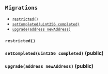 [AccessControl]: AccessControl.md#AccessControl
[AccessControl-onlySysAdmin--]: AccessControl.md#AccessControl-onlySysAdmin--
[AccessControl-onlyMinter--]: AccessControl.md#AccessControl-onlyMinter--
[AccessControl-onlyOwner--]: AccessControl.md#AccessControl-onlyOwner--
[AccessControl-whenNotPaused--]: AccessControl.md#AccessControl-whenNotPaused--
[AccessControl-whenPaused--]: AccessControl.md#AccessControl-whenPaused--
[AccessControl-whenNotUpgraded--]: AccessControl.md#AccessControl-whenNotUpgraded--
[AccessControl-paused-bool]: AccessControl.md#AccessControl-paused-bool
[AccessControl-upgraded-bool]: AccessControl.md#AccessControl-upgraded-bool
[AccessControl-newContractAddress-address]: AccessControl.md#AccessControl-newContractAddress-address
[AccessControl-constructor--]: AccessControl.md#AccessControl-constructor--
[AccessControl-upgradeContract-address-]: AccessControl.md#AccessControl-upgradeContract-address-
[AccessControl-addMinter-address-]: AccessControl.md#AccessControl-addMinter-address-
[AccessControl-addOwner-address-]: AccessControl.md#AccessControl-addOwner-address-
[AccessControl-pause--]: AccessControl.md#AccessControl-pause--
[AccessControl-unpause--]: AccessControl.md#AccessControl-unpause--
[AccessControl-ContractUpgrade-address-]: AccessControl.md#AccessControl-ContractUpgrade-address-
[AccessControl-ContractPaused--]: AccessControl.md#AccessControl-ContractPaused--
[AccessControl-ContractUnpaused--]: AccessControl.md#AccessControl-ContractUnpaused--
[AccessControl-MinterAdded-address-]: AccessControl.md#AccessControl-MinterAdded-address-
[AccessControl-OwnerAdded-address-]: AccessControl.md#AccessControl-OwnerAdded-address-
[AvastarMinter]: AvastarMinter.md#AvastarMinter
[AccessControl-onlySysAdmin--]: AvastarMinter.md#AccessControl-onlySysAdmin--
[AccessControl-onlyMinter--]: AvastarMinter.md#AccessControl-onlyMinter--
[AccessControl-onlyOwner--]: AvastarMinter.md#AccessControl-onlyOwner--
[AccessControl-whenNotPaused--]: AvastarMinter.md#AccessControl-whenNotPaused--
[AccessControl-whenPaused--]: AvastarMinter.md#AccessControl-whenPaused--
[AccessControl-whenNotUpgraded--]: AvastarMinter.md#AccessControl-whenNotUpgraded--
[AvastarMinter-depositsByAddress-mapping-address----uint256-]: AvastarMinter.md#AvastarMinter-depositsByAddress-mapping-address----uint256-
[AccessControl-paused-bool]: AvastarMinter.md#AccessControl-paused-bool
[AccessControl-upgraded-bool]: AvastarMinter.md#AccessControl-upgraded-bool
[AccessControl-newContractAddress-address]: AvastarMinter.md#AccessControl-newContractAddress-address
[AvastarMinter-setTeleporterContract-address-]: AvastarMinter.md#AvastarMinter-setTeleporterContract-address-
[AvastarMinter-setCurrentGeneration-enum-AvastarTypes-Generation-]: AvastarMinter.md#AvastarMinter-setCurrentGeneration-enum-AvastarTypes-Generation-
[AvastarMinter-setCurrentSeries-enum-AvastarTypes-Series-]: AvastarMinter.md#AvastarMinter-setCurrentSeries-enum-AvastarTypes-Series-
[AvastarMinter-deposit--]: AvastarMinter.md#AvastarMinter-deposit--
[AvastarMinter-checkDepositorBalance--]: AvastarMinter.md#AvastarMinter-checkDepositorBalance--
[AvastarMinter-withdrawDepositorBalance--]: AvastarMinter.md#AvastarMinter-withdrawDepositorBalance--
[AvastarMinter-checkFranchiseBalance--]: AvastarMinter.md#AvastarMinter-checkFranchiseBalance--
[AvastarMinter-withdrawFranchiseBalance--]: AvastarMinter.md#AvastarMinter-withdrawFranchiseBalance--
[AvastarMinter-purchasePrime-address-uint256-uint256-enum-AvastarTypes-Gender-uint8-]: AvastarMinter.md#AvastarMinter-purchasePrime-address-uint256-uint256-enum-AvastarTypes-Gender-uint8-
[AvastarMinter-purchaseReplicant-address-uint256-uint256-enum-AvastarTypes-Generation-enum-AvastarTypes-Gender-uint8-]: AvastarMinter.md#AvastarMinter-purchaseReplicant-address-uint256-uint256-enum-AvastarTypes-Generation-enum-AvastarTypes-Gender-uint8-
[AccessControl-constructor--]: AvastarMinter.md#AccessControl-constructor--
[AccessControl-upgradeContract-address-]: AvastarMinter.md#AccessControl-upgradeContract-address-
[AccessControl-addMinter-address-]: AvastarMinter.md#AccessControl-addMinter-address-
[AccessControl-addOwner-address-]: AvastarMinter.md#AccessControl-addOwner-address-
[AccessControl-pause--]: AvastarMinter.md#AccessControl-pause--
[AccessControl-unpause--]: AvastarMinter.md#AccessControl-unpause--
[AvastarMinter-CurrentGenerationSet-enum-AvastarTypes-Generation-]: AvastarMinter.md#AvastarMinter-CurrentGenerationSet-enum-AvastarTypes-Generation-
[AvastarMinter-CurrentSeriesSet-enum-AvastarTypes-Series-]: AvastarMinter.md#AvastarMinter-CurrentSeriesSet-enum-AvastarTypes-Series-
[AvastarMinter-DepositorBalance-address-uint256-]: AvastarMinter.md#AvastarMinter-DepositorBalance-address-uint256-
[AvastarMinter-FranchiseBalanceWithdrawn-address-uint256-]: AvastarMinter.md#AvastarMinter-FranchiseBalanceWithdrawn-address-uint256-
[AvastarMinter-TeleporterContractSet-address-]: AvastarMinter.md#AvastarMinter-TeleporterContractSet-address-
[AccessControl-ContractUpgrade-address-]: AvastarMinter.md#AccessControl-ContractUpgrade-address-
[AccessControl-ContractPaused--]: AvastarMinter.md#AccessControl-ContractPaused--
[AccessControl-ContractUnpaused--]: AvastarMinter.md#AccessControl-ContractUnpaused--
[AccessControl-MinterAdded-address-]: AvastarMinter.md#AccessControl-MinterAdded-address-
[AccessControl-OwnerAdded-address-]: AvastarMinter.md#AccessControl-OwnerAdded-address-
[AvastarState]: AvastarState.md#AvastarState
[AccessControl-onlySysAdmin--]: AvastarState.md#AccessControl-onlySysAdmin--
[AccessControl-onlyMinter--]: AvastarState.md#AccessControl-onlyMinter--
[AccessControl-onlyOwner--]: AvastarState.md#AccessControl-onlyOwner--
[AccessControl-whenNotPaused--]: AvastarState.md#AccessControl-whenNotPaused--
[AccessControl-whenPaused--]: AvastarState.md#AccessControl-whenPaused--
[AccessControl-whenNotUpgraded--]: AvastarState.md#AccessControl-whenNotUpgraded--
[AvastarState-TOKEN_NAME-string]: AvastarState.md#AvastarState-TOKEN_NAME-string
[AvastarState-TOKEN_SYMBOL-string]: AvastarState.md#AvastarState-TOKEN_SYMBOL-string
[AvastarState-avastars-struct-AvastarTypes-Avastar--]: AvastarState.md#AvastarState-avastars-struct-AvastarTypes-Avastar--
[AvastarState-traits-struct-AvastarTypes-Trait--]: AvastarState.md#AvastarState-traits-struct-AvastarTypes-Trait--
[AvastarState-isHashUsedByGeneration-mapping-uint8----mapping-uint256----bool--]: AvastarState.md#AvastarState-isHashUsedByGeneration-mapping-uint8----mapping-uint256----bool--
[AvastarState-tokenIdByGenerationAndHash-mapping-uint8----mapping-uint256----uint256--]: AvastarState.md#AvastarState-tokenIdByGenerationAndHash-mapping-uint8----mapping-uint256----uint256--
[AvastarState-primesByGeneration-mapping-uint8----struct-AvastarTypes-Prime---]: AvastarState.md#AvastarState-primesByGeneration-mapping-uint8----struct-AvastarTypes-Prime---
[AvastarState-replicantsByGeneration-mapping-uint8----struct-AvastarTypes-Replicant---]: AvastarState.md#AvastarState-replicantsByGeneration-mapping-uint8----struct-AvastarTypes-Replicant---
[AvastarState-traitIdByGenerationGeneAndVariation-mapping-uint8----mapping-uint8----mapping-uint8----uint256---]: AvastarState.md#AvastarState-traitIdByGenerationGeneAndVariation-mapping-uint8----mapping-uint8----mapping-uint8----uint256---
[AvastarState-tokenIdByGenerationWaveAndSerial-mapping-uint8----mapping-uint8----mapping-uint256----uint256---]: AvastarState.md#AvastarState-tokenIdByGenerationWaveAndSerial-mapping-uint8----mapping-uint8----mapping-uint256----uint256---
[AvastarState-traitHandlerByPrimeTokenId-mapping-uint256----address-]: AvastarState.md#AvastarState-traitHandlerByPrimeTokenId-mapping-uint256----address-
[AccessControl-paused-bool]: AvastarState.md#AccessControl-paused-bool
[AccessControl-upgraded-bool]: AvastarState.md#AccessControl-upgraded-bool
[AccessControl-newContractAddress-address]: AvastarState.md#AccessControl-newContractAddress-address
[AvastarState-constructor--]: AvastarState.md#AvastarState-constructor--
[AvastarState-trackAvastar-struct-AvastarTypes-Avastar-]: AvastarState.md#AvastarState-trackAvastar-struct-AvastarTypes-Avastar-
[ERC721Metadata-name--]: AvastarState.md#ERC721Metadata-name--
[ERC721Metadata-symbol--]: AvastarState.md#ERC721Metadata-symbol--
[ERC721Metadata-tokenURI-uint256-]: AvastarState.md#ERC721Metadata-tokenURI-uint256-
[ERC721Metadata-_setTokenURI-uint256-string-]: AvastarState.md#ERC721Metadata-_setTokenURI-uint256-string-
[ERC721Metadata-_burn-address-uint256-]: AvastarState.md#ERC721Metadata-_burn-address-uint256-
[ERC721Enumerable-tokenOfOwnerByIndex-address-uint256-]: AvastarState.md#ERC721Enumerable-tokenOfOwnerByIndex-address-uint256-
[ERC721Enumerable-totalSupply--]: AvastarState.md#ERC721Enumerable-totalSupply--
[ERC721Enumerable-tokenByIndex-uint256-]: AvastarState.md#ERC721Enumerable-tokenByIndex-uint256-
[ERC721Enumerable-_transferFrom-address-address-uint256-]: AvastarState.md#ERC721Enumerable-_transferFrom-address-address-uint256-
[ERC721Enumerable-_mint-address-uint256-]: AvastarState.md#ERC721Enumerable-_mint-address-uint256-
[ERC721Enumerable-_tokensOfOwner-address-]: AvastarState.md#ERC721Enumerable-_tokensOfOwner-address-
[ERC721-balanceOf-address-]: AvastarState.md#ERC721-balanceOf-address-
[ERC721-ownerOf-uint256-]: AvastarState.md#ERC721-ownerOf-uint256-
[ERC721-approve-address-uint256-]: AvastarState.md#ERC721-approve-address-uint256-
[ERC721-getApproved-uint256-]: AvastarState.md#ERC721-getApproved-uint256-
[ERC721-setApprovalForAll-address-bool-]: AvastarState.md#ERC721-setApprovalForAll-address-bool-
[ERC721-isApprovedForAll-address-address-]: AvastarState.md#ERC721-isApprovedForAll-address-address-
[ERC721-transferFrom-address-address-uint256-]: AvastarState.md#ERC721-transferFrom-address-address-uint256-
[ERC721-safeTransferFrom-address-address-uint256-]: AvastarState.md#ERC721-safeTransferFrom-address-address-uint256-
[ERC721-safeTransferFrom-address-address-uint256-bytes-]: AvastarState.md#ERC721-safeTransferFrom-address-address-uint256-bytes-
[ERC721-_safeTransferFrom-address-address-uint256-bytes-]: AvastarState.md#ERC721-_safeTransferFrom-address-address-uint256-bytes-
[ERC721-_exists-uint256-]: AvastarState.md#ERC721-_exists-uint256-
[ERC721-_isApprovedOrOwner-address-uint256-]: AvastarState.md#ERC721-_isApprovedOrOwner-address-uint256-
[ERC721-_safeMint-address-uint256-]: AvastarState.md#ERC721-_safeMint-address-uint256-
[ERC721-_safeMint-address-uint256-bytes-]: AvastarState.md#ERC721-_safeMint-address-uint256-bytes-
[ERC721-_burn-uint256-]: AvastarState.md#ERC721-_burn-uint256-
[ERC721-_checkOnERC721Received-address-address-uint256-bytes-]: AvastarState.md#ERC721-_checkOnERC721Received-address-address-uint256-bytes-
[ERC165-supportsInterface-bytes4-]: AvastarState.md#ERC165-supportsInterface-bytes4-
[ERC165-_registerInterface-bytes4-]: AvastarState.md#ERC165-_registerInterface-bytes4-
[Context-_msgSender--]: AvastarState.md#Context-_msgSender--
[Context-_msgData--]: AvastarState.md#Context-_msgData--
[AccessControl-upgradeContract-address-]: AvastarState.md#AccessControl-upgradeContract-address-
[AccessControl-addMinter-address-]: AvastarState.md#AccessControl-addMinter-address-
[AccessControl-addOwner-address-]: AvastarState.md#AccessControl-addOwner-address-
[AccessControl-pause--]: AvastarState.md#AccessControl-pause--
[AccessControl-unpause--]: AvastarState.md#AccessControl-unpause--
[IERC721-Transfer-address-address-uint256-]: AvastarState.md#IERC721-Transfer-address-address-uint256-
[IERC721-Approval-address-address-uint256-]: AvastarState.md#IERC721-Approval-address-address-uint256-
[IERC721-ApprovalForAll-address-address-bool-]: AvastarState.md#IERC721-ApprovalForAll-address-address-bool-
[AccessControl-ContractUpgrade-address-]: AvastarState.md#AccessControl-ContractUpgrade-address-
[AccessControl-ContractPaused--]: AvastarState.md#AccessControl-ContractPaused--
[AccessControl-ContractUnpaused--]: AvastarState.md#AccessControl-ContractUnpaused--
[AccessControl-MinterAdded-address-]: AvastarState.md#AccessControl-MinterAdded-address-
[AccessControl-OwnerAdded-address-]: AvastarState.md#AccessControl-OwnerAdded-address-
[AvastarTeleporter]: AvastarTeleporter.md#AvastarTeleporter
[AccessControl-onlySysAdmin--]: AvastarTeleporter.md#AccessControl-onlySysAdmin--
[AccessControl-onlyMinter--]: AvastarTeleporter.md#AccessControl-onlyMinter--
[AccessControl-onlyOwner--]: AvastarTeleporter.md#AccessControl-onlyOwner--
[AccessControl-whenNotPaused--]: AvastarTeleporter.md#AccessControl-whenNotPaused--
[AccessControl-whenPaused--]: AvastarTeleporter.md#AccessControl-whenPaused--
[AccessControl-whenNotUpgraded--]: AvastarTeleporter.md#AccessControl-whenNotUpgraded--
[AvastarState-TOKEN_NAME-string]: AvastarTeleporter.md#AvastarState-TOKEN_NAME-string
[AvastarState-TOKEN_SYMBOL-string]: AvastarTeleporter.md#AvastarState-TOKEN_SYMBOL-string
[AvastarState-avastars-struct-AvastarTypes-Avastar--]: AvastarTeleporter.md#AvastarState-avastars-struct-AvastarTypes-Avastar--
[AvastarState-traits-struct-AvastarTypes-Trait--]: AvastarTeleporter.md#AvastarState-traits-struct-AvastarTypes-Trait--
[AvastarState-isHashUsedByGeneration-mapping-uint8----mapping-uint256----bool--]: AvastarTeleporter.md#AvastarState-isHashUsedByGeneration-mapping-uint8----mapping-uint256----bool--
[AvastarState-tokenIdByGenerationAndHash-mapping-uint8----mapping-uint256----uint256--]: AvastarTeleporter.md#AvastarState-tokenIdByGenerationAndHash-mapping-uint8----mapping-uint256----uint256--
[AvastarState-primesByGeneration-mapping-uint8----struct-AvastarTypes-Prime---]: AvastarTeleporter.md#AvastarState-primesByGeneration-mapping-uint8----struct-AvastarTypes-Prime---
[AvastarState-replicantsByGeneration-mapping-uint8----struct-AvastarTypes-Replicant---]: AvastarTeleporter.md#AvastarState-replicantsByGeneration-mapping-uint8----struct-AvastarTypes-Replicant---
[AvastarState-traitIdByGenerationGeneAndVariation-mapping-uint8----mapping-uint8----mapping-uint8----uint256---]: AvastarTeleporter.md#AvastarState-traitIdByGenerationGeneAndVariation-mapping-uint8----mapping-uint8----mapping-uint8----uint256---
[AvastarState-tokenIdByGenerationWaveAndSerial-mapping-uint8----mapping-uint8----mapping-uint256----uint256---]: AvastarTeleporter.md#AvastarState-tokenIdByGenerationWaveAndSerial-mapping-uint8----mapping-uint8----mapping-uint256----uint256---
[AvastarState-traitHandlerByPrimeTokenId-mapping-uint256----address-]: AvastarTeleporter.md#AvastarState-traitHandlerByPrimeTokenId-mapping-uint256----address-
[AccessControl-paused-bool]: AvastarTeleporter.md#AccessControl-paused-bool
[AccessControl-upgraded-bool]: AvastarTeleporter.md#AccessControl-upgraded-bool
[AccessControl-newContractAddress-address]: AvastarTeleporter.md#AccessControl-newContractAddress-address
[AvastarTeleporter-isAvastarTeleporter--]: AvastarTeleporter.md#AvastarTeleporter-isAvastarTeleporter--
[AvastarTeleporter-approveTraitAccess-address-uint256---]: AvastarTeleporter.md#AvastarTeleporter-approveTraitAccess-address-uint256---
[AvastarTeleporter-useTraits-uint256-bool---]: AvastarTeleporter.md#AvastarTeleporter-useTraits-uint256-bool---
[ReplicantFactory-getReplicantByGenerationAndSerial-enum-AvastarTypes-Generation-uint256-]: AvastarTeleporter.md#ReplicantFactory-getReplicantByGenerationAndSerial-enum-AvastarTypes-Generation-uint256-
[ReplicantFactory-getReplicantByTokenId-uint256-]: AvastarTeleporter.md#ReplicantFactory-getReplicantByTokenId-uint256-
[ReplicantFactory-mintReplicant-address-uint256-enum-AvastarTypes-Generation-enum-AvastarTypes-Gender-uint8-]: AvastarTeleporter.md#ReplicantFactory-mintReplicant-address-uint256-enum-AvastarTypes-Generation-enum-AvastarTypes-Gender-uint8-
[PrimeFactory-getPrimeByGenerationAndSerial-enum-AvastarTypes-Generation-uint256-]: AvastarTeleporter.md#PrimeFactory-getPrimeByGenerationAndSerial-enum-AvastarTypes-Generation-uint256-
[PrimeFactory-getPrimeByTokenId-uint256-]: AvastarTeleporter.md#PrimeFactory-getPrimeByTokenId-uint256-
[PrimeFactory-mintPrime-address-uint256-enum-AvastarTypes-Generation-enum-AvastarTypes-Series-enum-AvastarTypes-Gender-uint8-]: AvastarTeleporter.md#PrimeFactory-mintPrime-address-uint256-enum-AvastarTypes-Generation-enum-AvastarTypes-Series-enum-AvastarTypes-Gender-uint8-
[TraitFactory-getTrait-uint256-]: AvastarTeleporter.md#TraitFactory-getTrait-uint256-
[TraitFactory-getTraitIdByGenerationGeneAndVariation-enum-AvastarTypes-Generation-enum-AvastarTypes-Gene-uint256-]: AvastarTeleporter.md#TraitFactory-getTraitIdByGenerationGeneAndVariation-enum-AvastarTypes-Generation-enum-AvastarTypes-Gene-uint256-
[TraitFactory-createTrait-enum-AvastarTypes-Generation-enum-AvastarTypes-Series---enum-AvastarTypes-Gender-enum-AvastarTypes-Gene-uint256-string-string-]: AvastarTeleporter.md#TraitFactory-createTrait-enum-AvastarTypes-Generation-enum-AvastarTypes-Series---enum-AvastarTypes-Gender-enum-AvastarTypes-Gene-uint256-string-string-
[TraitFactory-assembleArt-enum-AvastarTypes-Generation-uint256-]: AvastarTeleporter.md#TraitFactory-assembleArt-enum-AvastarTypes-Generation-uint256-
[AvastarState-constructor--]: AvastarTeleporter.md#AvastarState-constructor--
[AvastarState-trackAvastar-struct-AvastarTypes-Avastar-]: AvastarTeleporter.md#AvastarState-trackAvastar-struct-AvastarTypes-Avastar-
[ERC721Metadata-name--]: AvastarTeleporter.md#ERC721Metadata-name--
[ERC721Metadata-symbol--]: AvastarTeleporter.md#ERC721Metadata-symbol--
[ERC721Metadata-tokenURI-uint256-]: AvastarTeleporter.md#ERC721Metadata-tokenURI-uint256-
[ERC721Metadata-_setTokenURI-uint256-string-]: AvastarTeleporter.md#ERC721Metadata-_setTokenURI-uint256-string-
[ERC721Metadata-_burn-address-uint256-]: AvastarTeleporter.md#ERC721Metadata-_burn-address-uint256-
[ERC721Enumerable-tokenOfOwnerByIndex-address-uint256-]: AvastarTeleporter.md#ERC721Enumerable-tokenOfOwnerByIndex-address-uint256-
[ERC721Enumerable-totalSupply--]: AvastarTeleporter.md#ERC721Enumerable-totalSupply--
[ERC721Enumerable-tokenByIndex-uint256-]: AvastarTeleporter.md#ERC721Enumerable-tokenByIndex-uint256-
[ERC721Enumerable-_transferFrom-address-address-uint256-]: AvastarTeleporter.md#ERC721Enumerable-_transferFrom-address-address-uint256-
[ERC721Enumerable-_mint-address-uint256-]: AvastarTeleporter.md#ERC721Enumerable-_mint-address-uint256-
[ERC721Enumerable-_tokensOfOwner-address-]: AvastarTeleporter.md#ERC721Enumerable-_tokensOfOwner-address-
[ERC721-balanceOf-address-]: AvastarTeleporter.md#ERC721-balanceOf-address-
[ERC721-ownerOf-uint256-]: AvastarTeleporter.md#ERC721-ownerOf-uint256-
[ERC721-approve-address-uint256-]: AvastarTeleporter.md#ERC721-approve-address-uint256-
[ERC721-getApproved-uint256-]: AvastarTeleporter.md#ERC721-getApproved-uint256-
[ERC721-setApprovalForAll-address-bool-]: AvastarTeleporter.md#ERC721-setApprovalForAll-address-bool-
[ERC721-isApprovedForAll-address-address-]: AvastarTeleporter.md#ERC721-isApprovedForAll-address-address-
[ERC721-transferFrom-address-address-uint256-]: AvastarTeleporter.md#ERC721-transferFrom-address-address-uint256-
[ERC721-safeTransferFrom-address-address-uint256-]: AvastarTeleporter.md#ERC721-safeTransferFrom-address-address-uint256-
[ERC721-safeTransferFrom-address-address-uint256-bytes-]: AvastarTeleporter.md#ERC721-safeTransferFrom-address-address-uint256-bytes-
[ERC721-_safeTransferFrom-address-address-uint256-bytes-]: AvastarTeleporter.md#ERC721-_safeTransferFrom-address-address-uint256-bytes-
[ERC721-_exists-uint256-]: AvastarTeleporter.md#ERC721-_exists-uint256-
[ERC721-_isApprovedOrOwner-address-uint256-]: AvastarTeleporter.md#ERC721-_isApprovedOrOwner-address-uint256-
[ERC721-_safeMint-address-uint256-]: AvastarTeleporter.md#ERC721-_safeMint-address-uint256-
[ERC721-_safeMint-address-uint256-bytes-]: AvastarTeleporter.md#ERC721-_safeMint-address-uint256-bytes-
[ERC721-_burn-uint256-]: AvastarTeleporter.md#ERC721-_burn-uint256-
[ERC721-_checkOnERC721Received-address-address-uint256-bytes-]: AvastarTeleporter.md#ERC721-_checkOnERC721Received-address-address-uint256-bytes-
[ERC165-supportsInterface-bytes4-]: AvastarTeleporter.md#ERC165-supportsInterface-bytes4-
[ERC165-_registerInterface-bytes4-]: AvastarTeleporter.md#ERC165-_registerInterface-bytes4-
[Context-_msgSender--]: AvastarTeleporter.md#Context-_msgSender--
[Context-_msgData--]: AvastarTeleporter.md#Context-_msgData--
[AccessControl-upgradeContract-address-]: AvastarTeleporter.md#AccessControl-upgradeContract-address-
[AccessControl-addMinter-address-]: AvastarTeleporter.md#AccessControl-addMinter-address-
[AccessControl-addOwner-address-]: AvastarTeleporter.md#AccessControl-addOwner-address-
[AccessControl-pause--]: AvastarTeleporter.md#AccessControl-pause--
[AccessControl-unpause--]: AvastarTeleporter.md#AccessControl-unpause--
[AvastarTeleporter-TraitAccessApproved-address-uint256---]: AvastarTeleporter.md#AvastarTeleporter-TraitAccessApproved-address-uint256---
[AvastarTeleporter-TraitsUsed-address-uint256-bool---]: AvastarTeleporter.md#AvastarTeleporter-TraitsUsed-address-uint256-bool---
[ReplicantFactory-NewReplicant-uint256-uint256-enum-AvastarTypes-Generation-enum-AvastarTypes-Gender-uint256-]: AvastarTeleporter.md#ReplicantFactory-NewReplicant-uint256-uint256-enum-AvastarTypes-Generation-enum-AvastarTypes-Gender-uint256-
[PrimeFactory-NewPrime-uint256-uint256-enum-AvastarTypes-Generation-enum-AvastarTypes-Series-enum-AvastarTypes-Gender-uint256-]: AvastarTeleporter.md#PrimeFactory-NewPrime-uint256-uint256-enum-AvastarTypes-Generation-enum-AvastarTypes-Series-enum-AvastarTypes-Gender-uint256-
[TraitFactory-NewTrait-uint256-enum-AvastarTypes-Gene-uint8-string-]: AvastarTeleporter.md#TraitFactory-NewTrait-uint256-enum-AvastarTypes-Gene-uint8-string-
[IERC721-Transfer-address-address-uint256-]: AvastarTeleporter.md#IERC721-Transfer-address-address-uint256-
[IERC721-Approval-address-address-uint256-]: AvastarTeleporter.md#IERC721-Approval-address-address-uint256-
[IERC721-ApprovalForAll-address-address-bool-]: AvastarTeleporter.md#IERC721-ApprovalForAll-address-address-bool-
[AccessControl-ContractUpgrade-address-]: AvastarTeleporter.md#AccessControl-ContractUpgrade-address-
[AccessControl-ContractPaused--]: AvastarTeleporter.md#AccessControl-ContractPaused--
[AccessControl-ContractUnpaused--]: AvastarTeleporter.md#AccessControl-ContractUnpaused--
[AccessControl-MinterAdded-address-]: AvastarTeleporter.md#AccessControl-MinterAdded-address-
[AccessControl-OwnerAdded-address-]: AvastarTeleporter.md#AccessControl-OwnerAdded-address-
[AvastarTypes]: AvastarTypes.md#AvastarTypes
[IAvastarTeleporter]: IAvastarTeleporter.md#IAvastarTeleporter
[IAvastarTeleporter-isAvastarTeleporter--]: IAvastarTeleporter.md#IAvastarTeleporter-isAvastarTeleporter--
[IAvastarTeleporter-mintPrime-address-uint256-enum-AvastarTypes-Generation-enum-AvastarTypes-Series-enum-AvastarTypes-Gender-uint8-]: IAvastarTeleporter.md#IAvastarTeleporter-mintPrime-address-uint256-enum-AvastarTypes-Generation-enum-AvastarTypes-Series-enum-AvastarTypes-Gender-uint8-
[IAvastarTeleporter-mintReplicant-address-uint256-enum-AvastarTypes-Generation-enum-AvastarTypes-Gender-uint8-]: IAvastarTeleporter.md#IAvastarTeleporter-mintReplicant-address-uint256-enum-AvastarTypes-Generation-enum-AvastarTypes-Gender-uint8-
[IAvastarTeleporter-ownerOf-uint256-]: IAvastarTeleporter.md#IAvastarTeleporter-ownerOf-uint256-
[Migrations]: #Migrations
[Migrations-restricted--]: #Migrations-restricted--
[Migrations-owner-address]: #Migrations-owner-address
[Migrations-lastCompletedMigration-uint256]: #Migrations-lastCompletedMigration-uint256
[Migrations-setCompleted-uint256-]: #Migrations-setCompleted-uint256-
[Migrations-upgrade-address-]: #Migrations-upgrade-address-
[PrimeFactory]: PrimeFactory.md#PrimeFactory
[AccessControl-onlySysAdmin--]: PrimeFactory.md#AccessControl-onlySysAdmin--
[AccessControl-onlyMinter--]: PrimeFactory.md#AccessControl-onlyMinter--
[AccessControl-onlyOwner--]: PrimeFactory.md#AccessControl-onlyOwner--
[AccessControl-whenNotPaused--]: PrimeFactory.md#AccessControl-whenNotPaused--
[AccessControl-whenPaused--]: PrimeFactory.md#AccessControl-whenPaused--
[AccessControl-whenNotUpgraded--]: PrimeFactory.md#AccessControl-whenNotUpgraded--
[AvastarState-TOKEN_NAME-string]: PrimeFactory.md#AvastarState-TOKEN_NAME-string
[AvastarState-TOKEN_SYMBOL-string]: PrimeFactory.md#AvastarState-TOKEN_SYMBOL-string
[AvastarState-avastars-struct-AvastarTypes-Avastar--]: PrimeFactory.md#AvastarState-avastars-struct-AvastarTypes-Avastar--
[AvastarState-traits-struct-AvastarTypes-Trait--]: PrimeFactory.md#AvastarState-traits-struct-AvastarTypes-Trait--
[AvastarState-isHashUsedByGeneration-mapping-uint8----mapping-uint256----bool--]: PrimeFactory.md#AvastarState-isHashUsedByGeneration-mapping-uint8----mapping-uint256----bool--
[AvastarState-tokenIdByGenerationAndHash-mapping-uint8----mapping-uint256----uint256--]: PrimeFactory.md#AvastarState-tokenIdByGenerationAndHash-mapping-uint8----mapping-uint256----uint256--
[AvastarState-primesByGeneration-mapping-uint8----struct-AvastarTypes-Prime---]: PrimeFactory.md#AvastarState-primesByGeneration-mapping-uint8----struct-AvastarTypes-Prime---
[AvastarState-replicantsByGeneration-mapping-uint8----struct-AvastarTypes-Replicant---]: PrimeFactory.md#AvastarState-replicantsByGeneration-mapping-uint8----struct-AvastarTypes-Replicant---
[AvastarState-traitIdByGenerationGeneAndVariation-mapping-uint8----mapping-uint8----mapping-uint8----uint256---]: PrimeFactory.md#AvastarState-traitIdByGenerationGeneAndVariation-mapping-uint8----mapping-uint8----mapping-uint8----uint256---
[AvastarState-tokenIdByGenerationWaveAndSerial-mapping-uint8----mapping-uint8----mapping-uint256----uint256---]: PrimeFactory.md#AvastarState-tokenIdByGenerationWaveAndSerial-mapping-uint8----mapping-uint8----mapping-uint256----uint256---
[AvastarState-traitHandlerByPrimeTokenId-mapping-uint256----address-]: PrimeFactory.md#AvastarState-traitHandlerByPrimeTokenId-mapping-uint256----address-
[AccessControl-paused-bool]: PrimeFactory.md#AccessControl-paused-bool
[AccessControl-upgraded-bool]: PrimeFactory.md#AccessControl-upgraded-bool
[AccessControl-newContractAddress-address]: PrimeFactory.md#AccessControl-newContractAddress-address
[PrimeFactory-getPrimeByGenerationAndSerial-enum-AvastarTypes-Generation-uint256-]: PrimeFactory.md#PrimeFactory-getPrimeByGenerationAndSerial-enum-AvastarTypes-Generation-uint256-
[PrimeFactory-getPrimeByTokenId-uint256-]: PrimeFactory.md#PrimeFactory-getPrimeByTokenId-uint256-
[PrimeFactory-mintPrime-address-uint256-enum-AvastarTypes-Generation-enum-AvastarTypes-Series-enum-AvastarTypes-Gender-uint8-]: PrimeFactory.md#PrimeFactory-mintPrime-address-uint256-enum-AvastarTypes-Generation-enum-AvastarTypes-Series-enum-AvastarTypes-Gender-uint8-
[TraitFactory-getTrait-uint256-]: PrimeFactory.md#TraitFactory-getTrait-uint256-
[TraitFactory-getTraitIdByGenerationGeneAndVariation-enum-AvastarTypes-Generation-enum-AvastarTypes-Gene-uint256-]: PrimeFactory.md#TraitFactory-getTraitIdByGenerationGeneAndVariation-enum-AvastarTypes-Generation-enum-AvastarTypes-Gene-uint256-
[TraitFactory-createTrait-enum-AvastarTypes-Generation-enum-AvastarTypes-Series---enum-AvastarTypes-Gender-enum-AvastarTypes-Gene-uint256-string-string-]: PrimeFactory.md#TraitFactory-createTrait-enum-AvastarTypes-Generation-enum-AvastarTypes-Series---enum-AvastarTypes-Gender-enum-AvastarTypes-Gene-uint256-string-string-
[TraitFactory-assembleArt-enum-AvastarTypes-Generation-uint256-]: PrimeFactory.md#TraitFactory-assembleArt-enum-AvastarTypes-Generation-uint256-
[AvastarState-constructor--]: PrimeFactory.md#AvastarState-constructor--
[AvastarState-trackAvastar-struct-AvastarTypes-Avastar-]: PrimeFactory.md#AvastarState-trackAvastar-struct-AvastarTypes-Avastar-
[ERC721Metadata-name--]: PrimeFactory.md#ERC721Metadata-name--
[ERC721Metadata-symbol--]: PrimeFactory.md#ERC721Metadata-symbol--
[ERC721Metadata-tokenURI-uint256-]: PrimeFactory.md#ERC721Metadata-tokenURI-uint256-
[ERC721Metadata-_setTokenURI-uint256-string-]: PrimeFactory.md#ERC721Metadata-_setTokenURI-uint256-string-
[ERC721Metadata-_burn-address-uint256-]: PrimeFactory.md#ERC721Metadata-_burn-address-uint256-
[ERC721Enumerable-tokenOfOwnerByIndex-address-uint256-]: PrimeFactory.md#ERC721Enumerable-tokenOfOwnerByIndex-address-uint256-
[ERC721Enumerable-totalSupply--]: PrimeFactory.md#ERC721Enumerable-totalSupply--
[ERC721Enumerable-tokenByIndex-uint256-]: PrimeFactory.md#ERC721Enumerable-tokenByIndex-uint256-
[ERC721Enumerable-_transferFrom-address-address-uint256-]: PrimeFactory.md#ERC721Enumerable-_transferFrom-address-address-uint256-
[ERC721Enumerable-_mint-address-uint256-]: PrimeFactory.md#ERC721Enumerable-_mint-address-uint256-
[ERC721Enumerable-_tokensOfOwner-address-]: PrimeFactory.md#ERC721Enumerable-_tokensOfOwner-address-
[ERC721-balanceOf-address-]: PrimeFactory.md#ERC721-balanceOf-address-
[ERC721-ownerOf-uint256-]: PrimeFactory.md#ERC721-ownerOf-uint256-
[ERC721-approve-address-uint256-]: PrimeFactory.md#ERC721-approve-address-uint256-
[ERC721-getApproved-uint256-]: PrimeFactory.md#ERC721-getApproved-uint256-
[ERC721-setApprovalForAll-address-bool-]: PrimeFactory.md#ERC721-setApprovalForAll-address-bool-
[ERC721-isApprovedForAll-address-address-]: PrimeFactory.md#ERC721-isApprovedForAll-address-address-
[ERC721-transferFrom-address-address-uint256-]: PrimeFactory.md#ERC721-transferFrom-address-address-uint256-
[ERC721-safeTransferFrom-address-address-uint256-]: PrimeFactory.md#ERC721-safeTransferFrom-address-address-uint256-
[ERC721-safeTransferFrom-address-address-uint256-bytes-]: PrimeFactory.md#ERC721-safeTransferFrom-address-address-uint256-bytes-
[ERC721-_safeTransferFrom-address-address-uint256-bytes-]: PrimeFactory.md#ERC721-_safeTransferFrom-address-address-uint256-bytes-
[ERC721-_exists-uint256-]: PrimeFactory.md#ERC721-_exists-uint256-
[ERC721-_isApprovedOrOwner-address-uint256-]: PrimeFactory.md#ERC721-_isApprovedOrOwner-address-uint256-
[ERC721-_safeMint-address-uint256-]: PrimeFactory.md#ERC721-_safeMint-address-uint256-
[ERC721-_safeMint-address-uint256-bytes-]: PrimeFactory.md#ERC721-_safeMint-address-uint256-bytes-
[ERC721-_burn-uint256-]: PrimeFactory.md#ERC721-_burn-uint256-
[ERC721-_checkOnERC721Received-address-address-uint256-bytes-]: PrimeFactory.md#ERC721-_checkOnERC721Received-address-address-uint256-bytes-
[ERC165-supportsInterface-bytes4-]: PrimeFactory.md#ERC165-supportsInterface-bytes4-
[ERC165-_registerInterface-bytes4-]: PrimeFactory.md#ERC165-_registerInterface-bytes4-
[Context-_msgSender--]: PrimeFactory.md#Context-_msgSender--
[Context-_msgData--]: PrimeFactory.md#Context-_msgData--
[AccessControl-upgradeContract-address-]: PrimeFactory.md#AccessControl-upgradeContract-address-
[AccessControl-addMinter-address-]: PrimeFactory.md#AccessControl-addMinter-address-
[AccessControl-addOwner-address-]: PrimeFactory.md#AccessControl-addOwner-address-
[AccessControl-pause--]: PrimeFactory.md#AccessControl-pause--
[AccessControl-unpause--]: PrimeFactory.md#AccessControl-unpause--
[PrimeFactory-NewPrime-uint256-uint256-enum-AvastarTypes-Generation-enum-AvastarTypes-Series-enum-AvastarTypes-Gender-uint256-]: PrimeFactory.md#PrimeFactory-NewPrime-uint256-uint256-enum-AvastarTypes-Generation-enum-AvastarTypes-Series-enum-AvastarTypes-Gender-uint256-
[TraitFactory-NewTrait-uint256-enum-AvastarTypes-Gene-uint8-string-]: PrimeFactory.md#TraitFactory-NewTrait-uint256-enum-AvastarTypes-Gene-uint8-string-
[IERC721-Transfer-address-address-uint256-]: PrimeFactory.md#IERC721-Transfer-address-address-uint256-
[IERC721-Approval-address-address-uint256-]: PrimeFactory.md#IERC721-Approval-address-address-uint256-
[IERC721-ApprovalForAll-address-address-bool-]: PrimeFactory.md#IERC721-ApprovalForAll-address-address-bool-
[AccessControl-ContractUpgrade-address-]: PrimeFactory.md#AccessControl-ContractUpgrade-address-
[AccessControl-ContractPaused--]: PrimeFactory.md#AccessControl-ContractPaused--
[AccessControl-ContractUnpaused--]: PrimeFactory.md#AccessControl-ContractUnpaused--
[AccessControl-MinterAdded-address-]: PrimeFactory.md#AccessControl-MinterAdded-address-
[AccessControl-OwnerAdded-address-]: PrimeFactory.md#AccessControl-OwnerAdded-address-
[ReplicantFactory]: ReplicantFactory.md#ReplicantFactory
[AccessControl-onlySysAdmin--]: ReplicantFactory.md#AccessControl-onlySysAdmin--
[AccessControl-onlyMinter--]: ReplicantFactory.md#AccessControl-onlyMinter--
[AccessControl-onlyOwner--]: ReplicantFactory.md#AccessControl-onlyOwner--
[AccessControl-whenNotPaused--]: ReplicantFactory.md#AccessControl-whenNotPaused--
[AccessControl-whenPaused--]: ReplicantFactory.md#AccessControl-whenPaused--
[AccessControl-whenNotUpgraded--]: ReplicantFactory.md#AccessControl-whenNotUpgraded--
[AvastarState-TOKEN_NAME-string]: ReplicantFactory.md#AvastarState-TOKEN_NAME-string
[AvastarState-TOKEN_SYMBOL-string]: ReplicantFactory.md#AvastarState-TOKEN_SYMBOL-string
[AvastarState-avastars-struct-AvastarTypes-Avastar--]: ReplicantFactory.md#AvastarState-avastars-struct-AvastarTypes-Avastar--
[AvastarState-traits-struct-AvastarTypes-Trait--]: ReplicantFactory.md#AvastarState-traits-struct-AvastarTypes-Trait--
[AvastarState-isHashUsedByGeneration-mapping-uint8----mapping-uint256----bool--]: ReplicantFactory.md#AvastarState-isHashUsedByGeneration-mapping-uint8----mapping-uint256----bool--
[AvastarState-tokenIdByGenerationAndHash-mapping-uint8----mapping-uint256----uint256--]: ReplicantFactory.md#AvastarState-tokenIdByGenerationAndHash-mapping-uint8----mapping-uint256----uint256--
[AvastarState-primesByGeneration-mapping-uint8----struct-AvastarTypes-Prime---]: ReplicantFactory.md#AvastarState-primesByGeneration-mapping-uint8----struct-AvastarTypes-Prime---
[AvastarState-replicantsByGeneration-mapping-uint8----struct-AvastarTypes-Replicant---]: ReplicantFactory.md#AvastarState-replicantsByGeneration-mapping-uint8----struct-AvastarTypes-Replicant---
[AvastarState-traitIdByGenerationGeneAndVariation-mapping-uint8----mapping-uint8----mapping-uint8----uint256---]: ReplicantFactory.md#AvastarState-traitIdByGenerationGeneAndVariation-mapping-uint8----mapping-uint8----mapping-uint8----uint256---
[AvastarState-tokenIdByGenerationWaveAndSerial-mapping-uint8----mapping-uint8----mapping-uint256----uint256---]: ReplicantFactory.md#AvastarState-tokenIdByGenerationWaveAndSerial-mapping-uint8----mapping-uint8----mapping-uint256----uint256---
[AvastarState-traitHandlerByPrimeTokenId-mapping-uint256----address-]: ReplicantFactory.md#AvastarState-traitHandlerByPrimeTokenId-mapping-uint256----address-
[AccessControl-paused-bool]: ReplicantFactory.md#AccessControl-paused-bool
[AccessControl-upgraded-bool]: ReplicantFactory.md#AccessControl-upgraded-bool
[AccessControl-newContractAddress-address]: ReplicantFactory.md#AccessControl-newContractAddress-address
[ReplicantFactory-getReplicantByGenerationAndSerial-enum-AvastarTypes-Generation-uint256-]: ReplicantFactory.md#ReplicantFactory-getReplicantByGenerationAndSerial-enum-AvastarTypes-Generation-uint256-
[ReplicantFactory-getReplicantByTokenId-uint256-]: ReplicantFactory.md#ReplicantFactory-getReplicantByTokenId-uint256-
[ReplicantFactory-mintReplicant-address-uint256-enum-AvastarTypes-Generation-enum-AvastarTypes-Gender-uint8-]: ReplicantFactory.md#ReplicantFactory-mintReplicant-address-uint256-enum-AvastarTypes-Generation-enum-AvastarTypes-Gender-uint8-
[PrimeFactory-getPrimeByGenerationAndSerial-enum-AvastarTypes-Generation-uint256-]: ReplicantFactory.md#PrimeFactory-getPrimeByGenerationAndSerial-enum-AvastarTypes-Generation-uint256-
[PrimeFactory-getPrimeByTokenId-uint256-]: ReplicantFactory.md#PrimeFactory-getPrimeByTokenId-uint256-
[PrimeFactory-mintPrime-address-uint256-enum-AvastarTypes-Generation-enum-AvastarTypes-Series-enum-AvastarTypes-Gender-uint8-]: ReplicantFactory.md#PrimeFactory-mintPrime-address-uint256-enum-AvastarTypes-Generation-enum-AvastarTypes-Series-enum-AvastarTypes-Gender-uint8-
[TraitFactory-getTrait-uint256-]: ReplicantFactory.md#TraitFactory-getTrait-uint256-
[TraitFactory-getTraitIdByGenerationGeneAndVariation-enum-AvastarTypes-Generation-enum-AvastarTypes-Gene-uint256-]: ReplicantFactory.md#TraitFactory-getTraitIdByGenerationGeneAndVariation-enum-AvastarTypes-Generation-enum-AvastarTypes-Gene-uint256-
[TraitFactory-createTrait-enum-AvastarTypes-Generation-enum-AvastarTypes-Series---enum-AvastarTypes-Gender-enum-AvastarTypes-Gene-uint256-string-string-]: ReplicantFactory.md#TraitFactory-createTrait-enum-AvastarTypes-Generation-enum-AvastarTypes-Series---enum-AvastarTypes-Gender-enum-AvastarTypes-Gene-uint256-string-string-
[TraitFactory-assembleArt-enum-AvastarTypes-Generation-uint256-]: ReplicantFactory.md#TraitFactory-assembleArt-enum-AvastarTypes-Generation-uint256-
[AvastarState-constructor--]: ReplicantFactory.md#AvastarState-constructor--
[AvastarState-trackAvastar-struct-AvastarTypes-Avastar-]: ReplicantFactory.md#AvastarState-trackAvastar-struct-AvastarTypes-Avastar-
[ERC721Metadata-name--]: ReplicantFactory.md#ERC721Metadata-name--
[ERC721Metadata-symbol--]: ReplicantFactory.md#ERC721Metadata-symbol--
[ERC721Metadata-tokenURI-uint256-]: ReplicantFactory.md#ERC721Metadata-tokenURI-uint256-
[ERC721Metadata-_setTokenURI-uint256-string-]: ReplicantFactory.md#ERC721Metadata-_setTokenURI-uint256-string-
[ERC721Metadata-_burn-address-uint256-]: ReplicantFactory.md#ERC721Metadata-_burn-address-uint256-
[ERC721Enumerable-tokenOfOwnerByIndex-address-uint256-]: ReplicantFactory.md#ERC721Enumerable-tokenOfOwnerByIndex-address-uint256-
[ERC721Enumerable-totalSupply--]: ReplicantFactory.md#ERC721Enumerable-totalSupply--
[ERC721Enumerable-tokenByIndex-uint256-]: ReplicantFactory.md#ERC721Enumerable-tokenByIndex-uint256-
[ERC721Enumerable-_transferFrom-address-address-uint256-]: ReplicantFactory.md#ERC721Enumerable-_transferFrom-address-address-uint256-
[ERC721Enumerable-_mint-address-uint256-]: ReplicantFactory.md#ERC721Enumerable-_mint-address-uint256-
[ERC721Enumerable-_tokensOfOwner-address-]: ReplicantFactory.md#ERC721Enumerable-_tokensOfOwner-address-
[ERC721-balanceOf-address-]: ReplicantFactory.md#ERC721-balanceOf-address-
[ERC721-ownerOf-uint256-]: ReplicantFactory.md#ERC721-ownerOf-uint256-
[ERC721-approve-address-uint256-]: ReplicantFactory.md#ERC721-approve-address-uint256-
[ERC721-getApproved-uint256-]: ReplicantFactory.md#ERC721-getApproved-uint256-
[ERC721-setApprovalForAll-address-bool-]: ReplicantFactory.md#ERC721-setApprovalForAll-address-bool-
[ERC721-isApprovedForAll-address-address-]: ReplicantFactory.md#ERC721-isApprovedForAll-address-address-
[ERC721-transferFrom-address-address-uint256-]: ReplicantFactory.md#ERC721-transferFrom-address-address-uint256-
[ERC721-safeTransferFrom-address-address-uint256-]: ReplicantFactory.md#ERC721-safeTransferFrom-address-address-uint256-
[ERC721-safeTransferFrom-address-address-uint256-bytes-]: ReplicantFactory.md#ERC721-safeTransferFrom-address-address-uint256-bytes-
[ERC721-_safeTransferFrom-address-address-uint256-bytes-]: ReplicantFactory.md#ERC721-_safeTransferFrom-address-address-uint256-bytes-
[ERC721-_exists-uint256-]: ReplicantFactory.md#ERC721-_exists-uint256-
[ERC721-_isApprovedOrOwner-address-uint256-]: ReplicantFactory.md#ERC721-_isApprovedOrOwner-address-uint256-
[ERC721-_safeMint-address-uint256-]: ReplicantFactory.md#ERC721-_safeMint-address-uint256-
[ERC721-_safeMint-address-uint256-bytes-]: ReplicantFactory.md#ERC721-_safeMint-address-uint256-bytes-
[ERC721-_burn-uint256-]: ReplicantFactory.md#ERC721-_burn-uint256-
[ERC721-_checkOnERC721Received-address-address-uint256-bytes-]: ReplicantFactory.md#ERC721-_checkOnERC721Received-address-address-uint256-bytes-
[ERC165-supportsInterface-bytes4-]: ReplicantFactory.md#ERC165-supportsInterface-bytes4-
[ERC165-_registerInterface-bytes4-]: ReplicantFactory.md#ERC165-_registerInterface-bytes4-
[Context-_msgSender--]: ReplicantFactory.md#Context-_msgSender--
[Context-_msgData--]: ReplicantFactory.md#Context-_msgData--
[AccessControl-upgradeContract-address-]: ReplicantFactory.md#AccessControl-upgradeContract-address-
[AccessControl-addMinter-address-]: ReplicantFactory.md#AccessControl-addMinter-address-
[AccessControl-addOwner-address-]: ReplicantFactory.md#AccessControl-addOwner-address-
[AccessControl-pause--]: ReplicantFactory.md#AccessControl-pause--
[AccessControl-unpause--]: ReplicantFactory.md#AccessControl-unpause--
[ReplicantFactory-NewReplicant-uint256-uint256-enum-AvastarTypes-Generation-enum-AvastarTypes-Gender-uint256-]: ReplicantFactory.md#ReplicantFactory-NewReplicant-uint256-uint256-enum-AvastarTypes-Generation-enum-AvastarTypes-Gender-uint256-
[PrimeFactory-NewPrime-uint256-uint256-enum-AvastarTypes-Generation-enum-AvastarTypes-Series-enum-AvastarTypes-Gender-uint256-]: ReplicantFactory.md#PrimeFactory-NewPrime-uint256-uint256-enum-AvastarTypes-Generation-enum-AvastarTypes-Series-enum-AvastarTypes-Gender-uint256-
[TraitFactory-NewTrait-uint256-enum-AvastarTypes-Gene-uint8-string-]: ReplicantFactory.md#TraitFactory-NewTrait-uint256-enum-AvastarTypes-Gene-uint8-string-
[IERC721-Transfer-address-address-uint256-]: ReplicantFactory.md#IERC721-Transfer-address-address-uint256-
[IERC721-Approval-address-address-uint256-]: ReplicantFactory.md#IERC721-Approval-address-address-uint256-
[IERC721-ApprovalForAll-address-address-bool-]: ReplicantFactory.md#IERC721-ApprovalForAll-address-address-bool-
[AccessControl-ContractUpgrade-address-]: ReplicantFactory.md#AccessControl-ContractUpgrade-address-
[AccessControl-ContractPaused--]: ReplicantFactory.md#AccessControl-ContractPaused--
[AccessControl-ContractUnpaused--]: ReplicantFactory.md#AccessControl-ContractUnpaused--
[AccessControl-MinterAdded-address-]: ReplicantFactory.md#AccessControl-MinterAdded-address-
[AccessControl-OwnerAdded-address-]: ReplicantFactory.md#AccessControl-OwnerAdded-address-
[TraitFactory]: TraitFactory.md#TraitFactory
[AccessControl-onlySysAdmin--]: TraitFactory.md#AccessControl-onlySysAdmin--
[AccessControl-onlyMinter--]: TraitFactory.md#AccessControl-onlyMinter--
[AccessControl-onlyOwner--]: TraitFactory.md#AccessControl-onlyOwner--
[AccessControl-whenNotPaused--]: TraitFactory.md#AccessControl-whenNotPaused--
[AccessControl-whenPaused--]: TraitFactory.md#AccessControl-whenPaused--
[AccessControl-whenNotUpgraded--]: TraitFactory.md#AccessControl-whenNotUpgraded--
[AvastarState-TOKEN_NAME-string]: TraitFactory.md#AvastarState-TOKEN_NAME-string
[AvastarState-TOKEN_SYMBOL-string]: TraitFactory.md#AvastarState-TOKEN_SYMBOL-string
[AvastarState-avastars-struct-AvastarTypes-Avastar--]: TraitFactory.md#AvastarState-avastars-struct-AvastarTypes-Avastar--
[AvastarState-traits-struct-AvastarTypes-Trait--]: TraitFactory.md#AvastarState-traits-struct-AvastarTypes-Trait--
[AvastarState-isHashUsedByGeneration-mapping-uint8----mapping-uint256----bool--]: TraitFactory.md#AvastarState-isHashUsedByGeneration-mapping-uint8----mapping-uint256----bool--
[AvastarState-tokenIdByGenerationAndHash-mapping-uint8----mapping-uint256----uint256--]: TraitFactory.md#AvastarState-tokenIdByGenerationAndHash-mapping-uint8----mapping-uint256----uint256--
[AvastarState-primesByGeneration-mapping-uint8----struct-AvastarTypes-Prime---]: TraitFactory.md#AvastarState-primesByGeneration-mapping-uint8----struct-AvastarTypes-Prime---
[AvastarState-replicantsByGeneration-mapping-uint8----struct-AvastarTypes-Replicant---]: TraitFactory.md#AvastarState-replicantsByGeneration-mapping-uint8----struct-AvastarTypes-Replicant---
[AvastarState-traitIdByGenerationGeneAndVariation-mapping-uint8----mapping-uint8----mapping-uint8----uint256---]: TraitFactory.md#AvastarState-traitIdByGenerationGeneAndVariation-mapping-uint8----mapping-uint8----mapping-uint8----uint256---
[AvastarState-tokenIdByGenerationWaveAndSerial-mapping-uint8----mapping-uint8----mapping-uint256----uint256---]: TraitFactory.md#AvastarState-tokenIdByGenerationWaveAndSerial-mapping-uint8----mapping-uint8----mapping-uint256----uint256---
[AvastarState-traitHandlerByPrimeTokenId-mapping-uint256----address-]: TraitFactory.md#AvastarState-traitHandlerByPrimeTokenId-mapping-uint256----address-
[AccessControl-paused-bool]: TraitFactory.md#AccessControl-paused-bool
[AccessControl-upgraded-bool]: TraitFactory.md#AccessControl-upgraded-bool
[AccessControl-newContractAddress-address]: TraitFactory.md#AccessControl-newContractAddress-address
[TraitFactory-getTrait-uint256-]: TraitFactory.md#TraitFactory-getTrait-uint256-
[TraitFactory-getTraitIdByGenerationGeneAndVariation-enum-AvastarTypes-Generation-enum-AvastarTypes-Gene-uint256-]: TraitFactory.md#TraitFactory-getTraitIdByGenerationGeneAndVariation-enum-AvastarTypes-Generation-enum-AvastarTypes-Gene-uint256-
[TraitFactory-createTrait-enum-AvastarTypes-Generation-enum-AvastarTypes-Series---enum-AvastarTypes-Gender-enum-AvastarTypes-Gene-uint256-string-string-]: TraitFactory.md#TraitFactory-createTrait-enum-AvastarTypes-Generation-enum-AvastarTypes-Series---enum-AvastarTypes-Gender-enum-AvastarTypes-Gene-uint256-string-string-
[TraitFactory-assembleArt-enum-AvastarTypes-Generation-uint256-]: TraitFactory.md#TraitFactory-assembleArt-enum-AvastarTypes-Generation-uint256-
[AvastarState-constructor--]: TraitFactory.md#AvastarState-constructor--
[AvastarState-trackAvastar-struct-AvastarTypes-Avastar-]: TraitFactory.md#AvastarState-trackAvastar-struct-AvastarTypes-Avastar-
[ERC721Metadata-name--]: TraitFactory.md#ERC721Metadata-name--
[ERC721Metadata-symbol--]: TraitFactory.md#ERC721Metadata-symbol--
[ERC721Metadata-tokenURI-uint256-]: TraitFactory.md#ERC721Metadata-tokenURI-uint256-
[ERC721Metadata-_setTokenURI-uint256-string-]: TraitFactory.md#ERC721Metadata-_setTokenURI-uint256-string-
[ERC721Metadata-_burn-address-uint256-]: TraitFactory.md#ERC721Metadata-_burn-address-uint256-
[ERC721Enumerable-tokenOfOwnerByIndex-address-uint256-]: TraitFactory.md#ERC721Enumerable-tokenOfOwnerByIndex-address-uint256-
[ERC721Enumerable-totalSupply--]: TraitFactory.md#ERC721Enumerable-totalSupply--
[ERC721Enumerable-tokenByIndex-uint256-]: TraitFactory.md#ERC721Enumerable-tokenByIndex-uint256-
[ERC721Enumerable-_transferFrom-address-address-uint256-]: TraitFactory.md#ERC721Enumerable-_transferFrom-address-address-uint256-
[ERC721Enumerable-_mint-address-uint256-]: TraitFactory.md#ERC721Enumerable-_mint-address-uint256-
[ERC721Enumerable-_tokensOfOwner-address-]: TraitFactory.md#ERC721Enumerable-_tokensOfOwner-address-
[ERC721-balanceOf-address-]: TraitFactory.md#ERC721-balanceOf-address-
[ERC721-ownerOf-uint256-]: TraitFactory.md#ERC721-ownerOf-uint256-
[ERC721-approve-address-uint256-]: TraitFactory.md#ERC721-approve-address-uint256-
[ERC721-getApproved-uint256-]: TraitFactory.md#ERC721-getApproved-uint256-
[ERC721-setApprovalForAll-address-bool-]: TraitFactory.md#ERC721-setApprovalForAll-address-bool-
[ERC721-isApprovedForAll-address-address-]: TraitFactory.md#ERC721-isApprovedForAll-address-address-
[ERC721-transferFrom-address-address-uint256-]: TraitFactory.md#ERC721-transferFrom-address-address-uint256-
[ERC721-safeTransferFrom-address-address-uint256-]: TraitFactory.md#ERC721-safeTransferFrom-address-address-uint256-
[ERC721-safeTransferFrom-address-address-uint256-bytes-]: TraitFactory.md#ERC721-safeTransferFrom-address-address-uint256-bytes-
[ERC721-_safeTransferFrom-address-address-uint256-bytes-]: TraitFactory.md#ERC721-_safeTransferFrom-address-address-uint256-bytes-
[ERC721-_exists-uint256-]: TraitFactory.md#ERC721-_exists-uint256-
[ERC721-_isApprovedOrOwner-address-uint256-]: TraitFactory.md#ERC721-_isApprovedOrOwner-address-uint256-
[ERC721-_safeMint-address-uint256-]: TraitFactory.md#ERC721-_safeMint-address-uint256-
[ERC721-_safeMint-address-uint256-bytes-]: TraitFactory.md#ERC721-_safeMint-address-uint256-bytes-
[ERC721-_burn-uint256-]: TraitFactory.md#ERC721-_burn-uint256-
[ERC721-_checkOnERC721Received-address-address-uint256-bytes-]: TraitFactory.md#ERC721-_checkOnERC721Received-address-address-uint256-bytes-
[ERC165-supportsInterface-bytes4-]: TraitFactory.md#ERC165-supportsInterface-bytes4-
[ERC165-_registerInterface-bytes4-]: TraitFactory.md#ERC165-_registerInterface-bytes4-
[Context-_msgSender--]: TraitFactory.md#Context-_msgSender--
[Context-_msgData--]: TraitFactory.md#Context-_msgData--
[AccessControl-upgradeContract-address-]: TraitFactory.md#AccessControl-upgradeContract-address-
[AccessControl-addMinter-address-]: TraitFactory.md#AccessControl-addMinter-address-
[AccessControl-addOwner-address-]: TraitFactory.md#AccessControl-addOwner-address-
[AccessControl-pause--]: TraitFactory.md#AccessControl-pause--
[AccessControl-unpause--]: TraitFactory.md#AccessControl-unpause--
[TraitFactory-NewTrait-uint256-enum-AvastarTypes-Gene-uint8-string-]: TraitFactory.md#TraitFactory-NewTrait-uint256-enum-AvastarTypes-Gene-uint8-string-
[IERC721-Transfer-address-address-uint256-]: TraitFactory.md#IERC721-Transfer-address-address-uint256-
[IERC721-Approval-address-address-uint256-]: TraitFactory.md#IERC721-Approval-address-address-uint256-
[IERC721-ApprovalForAll-address-address-bool-]: TraitFactory.md#IERC721-ApprovalForAll-address-address-bool-
[AccessControl-ContractUpgrade-address-]: TraitFactory.md#AccessControl-ContractUpgrade-address-
[AccessControl-ContractPaused--]: TraitFactory.md#AccessControl-ContractPaused--
[AccessControl-ContractUnpaused--]: TraitFactory.md#AccessControl-ContractUnpaused--
[AccessControl-MinterAdded-address-]: TraitFactory.md#AccessControl-MinterAdded-address-
[AccessControl-OwnerAdded-address-]: TraitFactory.md#AccessControl-OwnerAdded-address-
## <span id="Migrations"></span> `Migrations`





- [`restricted()`][Migrations-restricted--]
- [`setCompleted(uint256 completed)`][Migrations-setCompleted-uint256-]
- [`upgrade(address newAddress)`][Migrations-upgrade-address-]

### <span id="Migrations-restricted--"></span> `restricted()`





### <span id="Migrations-setCompleted-uint256-"></span> `setCompleted(uint256 completed)` (public)





### <span id="Migrations-upgrade-address-"></span> `upgrade(address newAddress)` (public)





